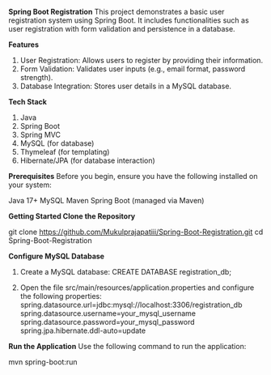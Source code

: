 **Spring Boot Registration**
This project demonstrates a basic user registration system using Spring Boot. It includes functionalities such as user registration with form validation and persistence in a database.

**Features**
1. User Registration: Allows users to register by providing their information.
2. Form Validation: Validates user inputs (e.g., email format, password strength).
3. Database Integration: Stores user details in a MySQL database.

**Tech Stack**
1. Java
2. Spring Boot
3. Spring MVC
4. MySQL (for database)
5. Thymeleaf (for templating)
6. Hibernate/JPA (for database interaction)

**Prerequisites**
Before you begin, ensure you have the following installed on your system:

Java 17+
MySQL
Maven
Spring Boot (managed via Maven)

**Getting Started
Clone the Repository**

git clone https://github.com/Mukulprajapatiii/Spring-Boot-Registration.git
cd Spring-Boot-Registration

**Configure MySQL Database**
1. Create a MySQL database:
CREATE DATABASE registration_db;

2. Open the file src/main/resources/application.properties and configure the following properties:
spring.datasource.url=jdbc:mysql://localhost:3306/registration_db
spring.datasource.username=your_mysql_username
spring.datasource.password=your_mysql_password
spring.jpa.hibernate.ddl-auto=update

**Run the Application**
Use the following command to run the application:

mvn spring-boot:run




